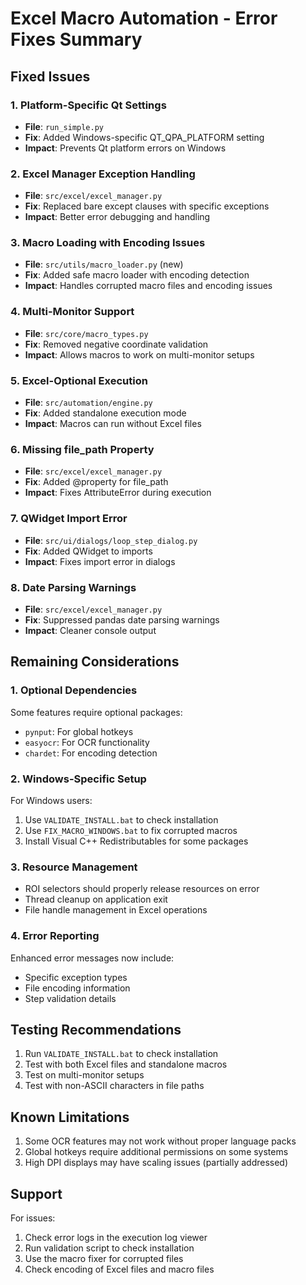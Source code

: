 # Excel Macro Automation - Error Fixes Summary

## Fixed Issues

### 1. **Platform-Specific Qt Settings**
- **File**: `run_simple.py`
- **Fix**: Added Windows-specific QT_QPA_PLATFORM setting
- **Impact**: Prevents Qt platform errors on Windows

### 2. **Excel Manager Exception Handling**
- **File**: `src/excel/excel_manager.py`
- **Fix**: Replaced bare except clauses with specific exceptions
- **Impact**: Better error debugging and handling

### 3. **Macro Loading with Encoding Issues**
- **File**: `src/utils/macro_loader.py` (new)
- **Fix**: Added safe macro loader with encoding detection
- **Impact**: Handles corrupted macro files and encoding issues

### 4. **Multi-Monitor Support**
- **File**: `src/core/macro_types.py`
- **Fix**: Removed negative coordinate validation
- **Impact**: Allows macros to work on multi-monitor setups

### 5. **Excel-Optional Execution**
- **File**: `src/automation/engine.py`
- **Fix**: Added standalone execution mode
- **Impact**: Macros can run without Excel files

### 6. **Missing file_path Property**
- **File**: `src/excel/excel_manager.py`
- **Fix**: Added @property for file_path
- **Impact**: Fixes AttributeError during execution

### 7. **QWidget Import Error**
- **File**: `src/ui/dialogs/loop_step_dialog.py`
- **Fix**: Added QWidget to imports
- **Impact**: Fixes import error in dialogs

### 8. **Date Parsing Warnings**
- **File**: `src/excel/excel_manager.py`
- **Fix**: Suppressed pandas date parsing warnings
- **Impact**: Cleaner console output

## Remaining Considerations

### 1. **Optional Dependencies**
Some features require optional packages:
- `pynput`: For global hotkeys
- `easyocr`: For OCR functionality
- `chardet`: For encoding detection

### 2. **Windows-Specific Setup**
For Windows users:
1. Use `VALIDATE_INSTALL.bat` to check installation
2. Use `FIX_MACRO_WINDOWS.bat` to fix corrupted macros
3. Install Visual C++ Redistributables for some packages

### 3. **Resource Management**
- ROI selectors should properly release resources on error
- Thread cleanup on application exit
- File handle management in Excel operations

### 4. **Error Reporting**
Enhanced error messages now include:
- Specific exception types
- File encoding information
- Step validation details

## Testing Recommendations

1. Run `VALIDATE_INSTALL.bat` to check installation
2. Test with both Excel files and standalone macros
3. Test on multi-monitor setups
4. Test with non-ASCII characters in file paths

## Known Limitations

1. Some OCR features may not work without proper language packs
2. Global hotkeys require additional permissions on some systems
3. High DPI displays may have scaling issues (partially addressed)

## Support

For issues:
1. Check error logs in the execution log viewer
2. Run validation script to check installation
3. Use the macro fixer for corrupted files
4. Check encoding of Excel files and macro files